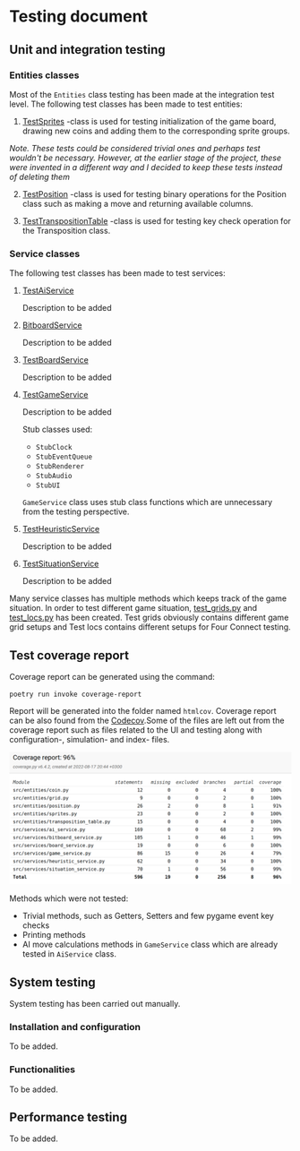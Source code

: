 # Testing document

## Unit and integration testing

### Entities classes

Most of the `Entities` class testing has been made at the integration test level. The following test classes has been made to test entities:

1. [TestSprites](https://github.com/TopiasHarjunpaa/C4AI/blob/main/src/tests/entities/sprites_test.py) -class  is used for testing initialization of the game board, drawing new coins and adding them to the corresponding sprite groups.

*Note. These tests could be considered trivial ones and perhaps test wouldn't be necessary. However, at the earlier stage of the project, these were invented in a different way and I decided to keep these tests instead of deleting them*

2. [TestPosition](https://github.com/TopiasHarjunpaa/C4AI/blob/main/src/tests/entities/position_test.py) -class is used for testing binary operations for the Position class such as making a move and returning available columns.

3. [TestTranspositionTable](https://github.com/TopiasHarjunpaa/C4AI/blob/main/src/tests/entities/transposition_table_test.py) -class is used for testing key check operation for the Transposition class.

### Service classes

The following test classes has been made to test services:

1.  [TestAiService](https://github.com/TopiasHarjunpaa/C4AI/blob/main/src/tests/services/ai_service_test.py)

    Description to be added

2.  [BitboardService](https://github.com/TopiasHarjunpaa/C4AI/blob/main/src/tests/services/bitboard_service_test.py)

    Description to be added

3.  [TestBoardService](https://github.com/TopiasHarjunpaa/C4AI/blob/main/src/tests/services/board_service_test.py)

    Description to be added

4.  [TestGameService](https://github.com/TopiasHarjunpaa/C4AI/blob/main/src/tests/services/game_service_test.py)

    Description to be added

    Stub classes used:

    * `StubClock`
    * `StubEventQueue`
    * `StubRenderer`
    * `StubAudio`
    * `StubUI`

    `GameService` class uses stub class functions which are unnecessary from the testing perspective.

5.  [TestHeuristicService](https://github.com/TopiasHarjunpaa/C4AI/blob/main/src/tests/services/heuristic_service_test.py)

    Description to be added

6.  [TestSituationService](https://github.com/TopiasHarjunpaa/C4AI/blob/main/src/tests/services/situation_service_test.py)

    Description to be added

Many service classes has multiple methods which keeps track of the game situation. In order to test different game situation, [test_grids.py](https://github.com/TopiasHarjunpaa/C4AI/blob/main/src/tests/test_grids.py) and [test_locs.py](https://github.com/TopiasHarjunpaa/C4AI/blob/main/src/tests/test_locs.py) has been created. Test grids obviously contains different game grid setups and Test locs contains different setups for Four Connect testing.

## Test coverage report

Coverage report can be generated using the command:

```
poetry run invoke coverage-report
```

Report will be generated into the folder named `htmlcov`. Coverage report can be also found from the [Codecov](https://app.codecov.io/gh/TopiasHarjunpaa/C4AI).Some of the files are left out from the coverage report such as files related to the UI and testing along with configuration-, simulation- and index- files.

<img src="https://github.com/TopiasHarjunpaa/C4AI/blob/main/documentation/pictures/coverage_report.png" width="1000">

Methods which were not tested: 
* Trivial methods, such as Getters, Setters and few pygame event key checks
* Printing methods
* AI move calculations methods in `GameService` class which are already tested in `AiService` class.

## System testing

System testing has been carried out manually.

### Installation and configuration

To be added.

### Functionalities

To be added.

## Performance testing

To be added.